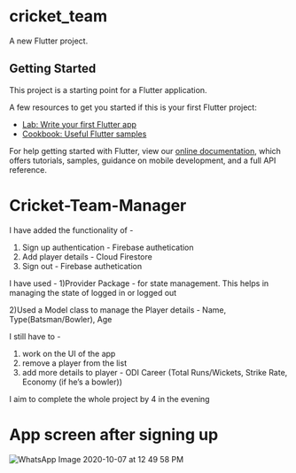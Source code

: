 # cricket_team

A new Flutter project.

## Getting Started

This project is a starting point for a Flutter application.

A few resources to get you started if this is your first Flutter project:

- [Lab: Write your first Flutter app](https://flutter.dev/docs/get-started/codelab)
- [Cookbook: Useful Flutter samples](https://flutter.dev/docs/cookbook)

For help getting started with Flutter, view our
[online documentation](https://flutter.dev/docs), which offers tutorials,
samples, guidance on mobile development, and a full API reference.
# Cricket-Team-Manager

I have added the functionality of -
1) Sign up authentication - Firebase authetication 
2) Add player details - Cloud Firestore 
3) Sign out - Firebase authetication

I have used -
1)Provider Package - for state management. This helps in managing the state of logged in or logged out

2)Used a Model class to manage the Player details  - Name, Type(Batsman/Bowler), Age

I still have to -
1) work on the UI of the app
2) remove a player from the list
3) add more details to player - ODI Career (Total Runs/Wickets, Strike Rate, Economy (if he’s a bowler))

I aim to complete the whole project by 4 in the evening


# App screen after signing up



![WhatsApp Image 2020-10-07 at 12 49 58 PM](https://user-images.githubusercontent.com/32004692/95299727-cc91ea80-089b-11eb-8436-0b225d20bf08.jpeg)


